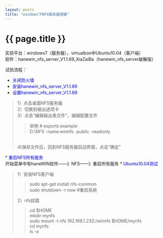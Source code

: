 ```yaml
---
layout: posts
title: "windows下NFS服务器搭建"
---
```


# {{ page.title }}
实验平台：windows7（服务器），virtualbox中Ubuntu10.04（客户端）<br>
软件：hanewin_nfs_server_V1.1.69_XiaZaiBa（hanewin_nfs_server破解版）<br>

试验流程：

* <font color="blue">关闭防火墙</font>
* <font color="blue">安装hanewin_nfs_server_V1.1.69</font>
* <font color="blue">设置hanewin_nfs_server_V1.1.69</font>
<blockquote>
    1）点击桌面NFS服务器<br>
	2）切换到输出选项卡<br>
	3）点击“编辑输出表文件”，编辑配置文件<br>
		<blockquote>举例	# exports example<br>
			D:\NFS -name:winnfs -public -readonly</blockquote><br>
	4)保存文件后，回到NFS服务器启动界面，点击“确定”
</blockquote>
* <font color="blue">重启NFS所有服务</font><br>
	开始菜单中有haneWIN软件——》NFS——》重启所有服务
* <font color="blue">Ubuntu10.04测试</font><br>
<blockquote>
	1）安装NFS客户端<br>
        <blockquote>
		sudo apt-get install nfs-common<br>
		sudo shutdown -r now	#重启系统<br>
        </blockquote>
	2）nfs挂载<br>
        <blockquote>
		cd $HOME<br>
		mkdir mynfs<br>
		sudo mount -t nfs 192.168.1.232:/winnfs $HOME/mynfs<br>
		cd mynfs<br>
		ls -a
        </blockquote>
</blockquote>